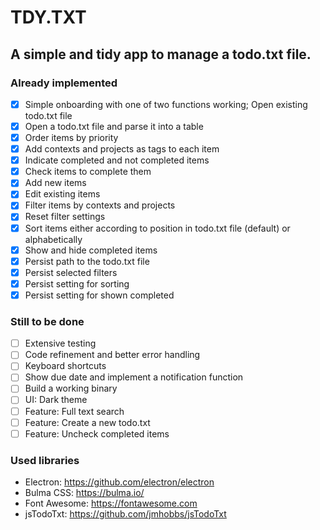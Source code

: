 # TDY.TXT
## A simple and tidy app to manage a todo.txt file.
### Already implemented
- [x] Simple onboarding with one of two functions working; Open existing todo.txt file
- [x] Open a todo.txt file and parse it into a table
- [x] Order items by priority
- [x] Add contexts and projects as tags to each item
- [x] Indicate completed and not completed items
- [x] Check items to complete them
- [x] Add new items
- [x] Edit existing items
- [x] Filter items by contexts and projects
- [x] Reset filter settings
- [x] Sort items either according to position in todo.txt file (default) or alphabetically
- [x] Show and hide completed items
- [x] Persist path to the todo.txt file
- [x] Persist selected filters
- [x] Persist setting for sorting
- [x] Persist setting for shown completed

### Still to be done
- [ ] Extensive testing
- [ ] Code refinement and better error handling
- [ ] Keyboard shortcuts
- [ ] Show due date and implement a notification function
- [ ] Build a working binary
- [ ] UI: Dark theme
- [ ] Feature: Full text search
- [ ] Feature: Create a new todo.txt
- [ ] Feature: Uncheck completed items

### Used libraries
- Electron: https://github.com/electron/electron
- Bulma CSS: https://bulma.io/
- Font Awesome: https://fontawesome.com
- jsTodoTxt: https://github.com/jmhobbs/jsTodoTxt
